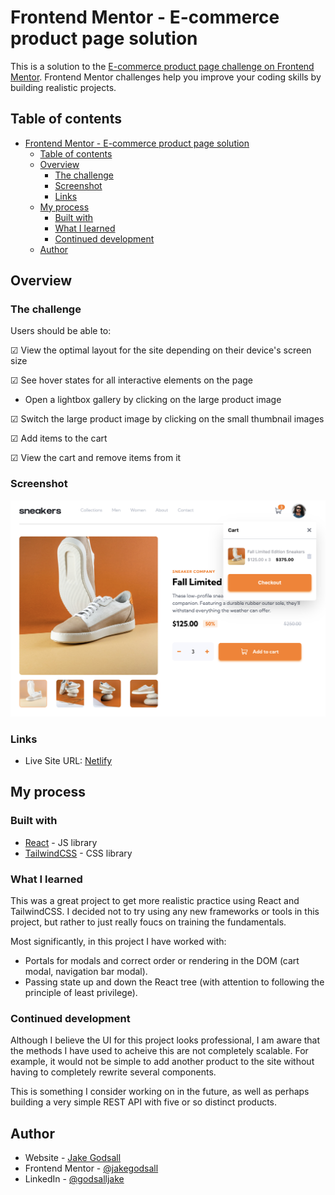 # Frontend Mentor - E-commerce product page solution

This is a solution to the [E-commerce product page challenge on Frontend Mentor](https://www.frontendmentor.io/challenges/ecommerce-product-page-UPsZ9MJp6). Frontend Mentor challenges help you improve your coding skills by building realistic projects.

## Table of contents

- [Frontend Mentor - E-commerce product page solution](#frontend-mentor---e-commerce-product-page-solution)
  - [Table of contents](#table-of-contents)
  - [Overview](#overview)
    - [The challenge](#the-challenge)
    - [Screenshot](#screenshot)
    - [Links](#links)
  - [My process](#my-process)
    - [Built with](#built-with)
    - [What I learned](#what-i-learned)
    - [Continued development](#continued-development)
  - [Author](#author)



## Overview

### The challenge

Users should be able to:

&#9745; View the optimal layout for the site depending on their device's screen size

&#9745; See hover states for all interactive elements on the page

- Open a lightbox gallery by clicking on the large product image

&#9745; Switch the large product image by clicking on the small thumbnail images

&#9745; Add items to the cart

&#9745; View the cart and remove items from it


### Screenshot

![](./completed.png)

### Links

- Live Site URL: [Netlify](https://jakegodsall-ecommerce-site.netlify.app/)

## My process

### Built with

- [React](https://reactjs.org/) - JS library
- [TailwindCSS](https://tailwindcss.com/) - CSS library


### What I learned

This was a great project to get more realistic practice using React and TailwindCSS. I decided not to try using any new frameworks or tools in this project, but rather to just really foucs on training the fundamentals.

Most significantly, in this project I have worked with:

* Portals for modals and correct order or rendering in the DOM (cart modal, navigation bar modal).
* Passing state up and down the React tree (with attention to following the principle of least privilege).

### Continued development

Although I believe the UI for this project looks professional, I am aware that the methods I have used to acheive this are not completely scalable. For example, it would not be simple to add another product to the site without having to completely rewrite several components.

This is something I consider working on in the future, as well as perhaps building a very simple REST API with five or so distinct products.

## Author

-   Website - [Jake Godsall](https://jakegodsall.com)
-   Frontend Mentor - [@jakegodsall](https://www.frontendmentor.io/profile/jakegodsall)
-   LinkedIn - [@godsalljake](https://www.linkedin.com/in/godsalljake/)
